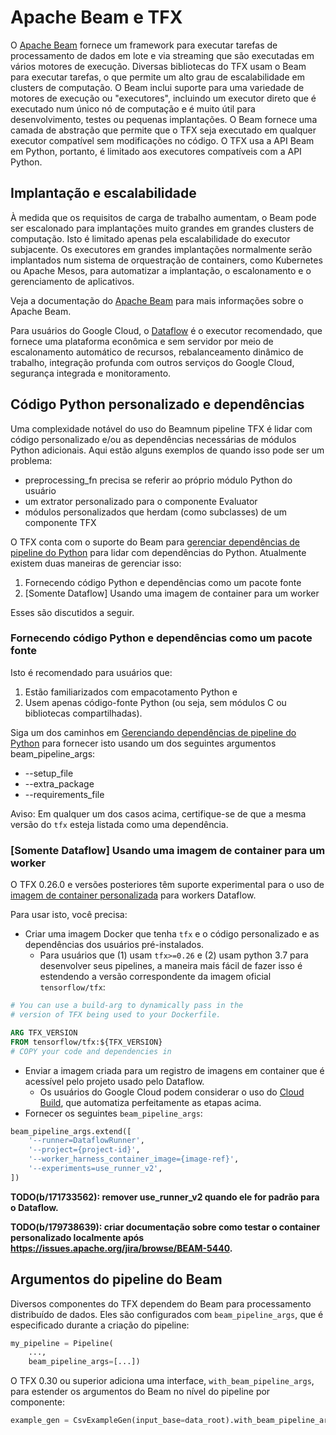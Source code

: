 # Apache Beam e TFX

O [Apache Beam](https://beam.apache.org/) fornece um framework para executar tarefas de processamento de dados em lote e via streaming que são executadas em vários motores de execução. Diversas bibliotecas do TFX usam o Beam para executar tarefas, o que permite um alto grau de escalabilidade em clusters de computação. O Beam inclui suporte para uma variedade de motores de execução ou "executores", incluindo um executor direto que é executado num único nó de computação e é muito útil para desenvolvimento, testes ou pequenas implantações. O Beam fornece uma camada de abstração que permite que o TFX seja executado em qualquer executor compatível sem modificações no código. O TFX usa a API Beam em Python, portanto, é limitado aos executores compatíveis com a API Python.

## Implantação e escalabilidade

À medida que os requisitos de carga de trabalho aumentam, o Beam pode ser escalonado para implantações muito grandes em grandes clusters de computação. Isto é limitado apenas pela escalabilidade do executor subjacente. Os executores em grandes implantações normalmente serão implantados num sistema de orquestração de containers, como Kubernetes ou Apache Mesos, para automatizar a implantação, o escalonamento e o gerenciamento de aplicativos.

Veja a documentação do [Apache Beam](https://beam.apache.org/) para mais informações sobre o Apache Beam.

Para usuários do Google Cloud, o [Dataflow](https://cloud.google.com/dataflow) é o executor recomendado, que fornece uma plataforma econômica e sem servidor por meio de escalonamento automático de recursos, rebalanceamento dinâmico de trabalho, integração profunda com outros serviços do Google Cloud, segurança integrada e monitoramento.

## Código Python personalizado e dependências

Uma complexidade notável do uso do Beamnum pipeline TFX é lidar com código personalizado e/ou as dependências necessárias de módulos Python adicionais. Aqui estão alguns exemplos de quando isso pode ser um problema:

- preprocessing_fn precisa se referir ao próprio módulo Python do usuário
- um extrator personalizado para o componente Evaluator
- módulos personalizados que herdam (como subclasses) de um componente TFX

O TFX conta com o suporte do Beam para [gerenciar dependências de pipeline do Python](https://beam.apache.org/documentation/sdks/python-pipeline-dependencies/) para lidar com dependências do Python. Atualmente existem duas maneiras de gerenciar isso:

1. Fornecendo código Python e dependências como um pacote fonte
2. [Somente Dataflow] Usando uma imagem de container para um worker

Esses são discutidos a seguir.

### Fornecendo código Python e dependências como um pacote fonte

Isto é recomendado para usuários que:

1. Estão familiarizados com empacotamento Python e
2. Usem apenas código-fonte Python (ou seja, sem módulos C ou bibliotecas compartilhadas).

Siga um dos caminhos em [Gerenciando dependências de pipeline do Python](https://beam.apache.org/documentation/sdks/python-pipeline-dependencies/) para fornecer isto usando um dos seguintes argumentos beam_pipeline_args:

- --setup_file
- --extra_package
- --requirements_file

Aviso: Em qualquer um dos casos acima, certifique-se de que a mesma versão do `tfx` esteja listada como uma dependência.

### [Somente Dataflow] Usando uma imagem de container para um worker

O TFX 0.26.0 e versões posteriores têm suporte experimental para o uso de [imagem de container personalizada](https://beam.apache.org/documentation/runtime/environments/#customizing-container-images) para workers Dataflow.

Para usar isto, você precisa:

- Criar uma imagem Docker que tenha `tfx` e o código personalizado e as dependências dos usuários pré-instalados.
    - Para usuários que (1) usam `tfx>=0.26` e (2) usam python 3.7 para desenvolver seus pipelines, a maneira mais fácil de fazer isso é estendendo a versão correspondente da imagem oficial `tensorflow/tfx`:

```Dockerfile
# You can use a build-arg to dynamically pass in the
# version of TFX being used to your Dockerfile.

ARG TFX_VERSION
FROM tensorflow/tfx:${TFX_VERSION}
# COPY your code and dependencies in
```

- Enviar a imagem criada para um registro de imagens em container que é acessível pelo projeto usado pelo Dataflow.
    - Os usuários do Google Cloud podem considerar o uso do [Cloud Build](https://cloud.google.com/cloud-build/docs/quickstart-build), que automatiza perfeitamente as etapas acima.
- Fornecer os seguintes `beam_pipeline_args`:

```python
beam_pipeline_args.extend([
    '--runner=DataflowRunner',
    '--project={project-id}',
    '--worker_harness_container_image={image-ref}',
    '--experiments=use_runner_v2',
])
```

**TODO(b/171733562): remover use_runner_v2 quando ele for padrão para o Dataflow.**

**TODO(b/179738639): criar documentação sobre como testar o container personalizado localmente após https://issues.apache.org/jira/browse/BEAM-5440.**

## Argumentos do pipeline do Beam

Diversos componentes do TFX dependem do Beam para processamento distribuído de dados. Eles são configurados com `beam_pipeline_args`, que é especificado durante a criação do pipeline:

```python
my_pipeline = Pipeline(
    ...,
    beam_pipeline_args=[...])
```

O TFX 0.30 ou superior adiciona uma interface, `with_beam_pipeline_args`, para estender os argumentos do Beam no nível do pipeline por componente:

```python
example_gen = CsvExampleGen(input_base=data_root).with_beam_pipeline_args([...])
```
